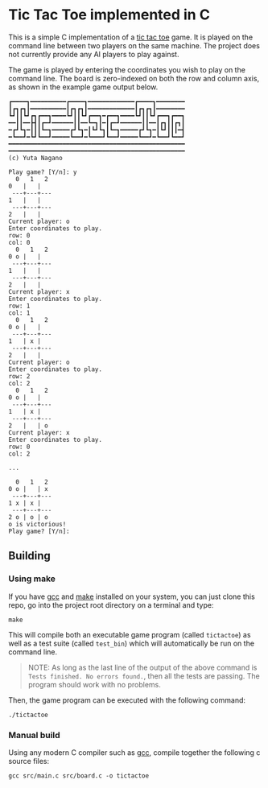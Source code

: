 # Tic Tac Toe implemented in C

This is a simple C implementation of a [tic tac toe](https://en.wikipedia.org/wiki/Tic-tac-toe)
game. It is played on the command line between two players on the same machine.
The project does not currently provide any AI players to play against.

The game is played by entering the coordinates you wish to play on the command
line. The board is zero-indexed on both the row and column axis, as shown in
the example game output below.

    ┏━━━━┓━━━━━━━━━━┏━━━━┓━━━━━━━━━━━━━┏━━━━┓━━━━━━━━
    ┃┏┓┏┓┃━━━━━━━━━━┃┏┓┏┓┃━━━━━━━━━━━━━┃┏┓┏┓┃━━━━━━━━
    ┗┛┃┃┗┛┏┓┏━━┓━━━━┗┛┃┃┗┛┏━━┓━┏━━┓━━━━┗┛┃┃┗┛┏━━┓┏━━┓
    ━━┃┃━━┣┫┃┏━┛━━━━━━┃┃━━┗━┓┃━┃┏━┛━━━━━━┃┃━━┃┏┓┃┃┏┓┃
    ━┏┛┗┓━┃┃┃┗━┓━━━━━┏┛┗┓━┃┗┛┗┓┃┗━┓━━━━━┏┛┗┓━┃┗┛┃┃┃━┫
    ━┗━━┛━┗┛┗━━┛━━━━━┗━━┛━┗━━━┛┗━━┛━━━━━┗━━┛━┗━━┛┗━━┛
    ━━━━━━━━━━━━━━━━━━━━━━━━━━━━━━━━━━━━━━━━━━━━━━━━━
    ━━━━━━━━━━━━━━━━━━━━━━━━━━━━━━━━━━━━━━━━━━━━━━━━━
    (c) Yuta Nagano

    Play game? [Y/n]: y
      0   1   2
    0   |   |  
     ---+---+---
    1   |   |  
     ---+---+---
    2   |   |  
    Current player: o
    Enter coordinates to play.
    row: 0
    col: 0
      0   1   2
    0 o |   |  
     ---+---+---
    1   |   |  
     ---+---+---
    2   |   |  
    Current player: x
    Enter coordinates to play.
    row: 1
    col: 1
      0   1   2
    0 o |   |  
     ---+---+---
    1   | x |  
     ---+---+---
    2   |   |  
    Current player: o
    Enter coordinates to play.
    row: 2
    col: 2
      0   1   2
    0 o |   |  
     ---+---+---
    1   | x |  
     ---+---+---
    2   |   | o
    Current player: x
    Enter coordinates to play.
    row: 0
    col: 2

    ...

      0   1   2
    0 o |   | x
     ---+---+---
    1 x | x |  
     ---+---+---
    2 o | o | o
    o is victorious!
    Play game? [Y/n]:

## Building

### Using make

If you have [gcc](https://en.wikipedia.org/wiki/GNU_Compiler_Collection) and
[make](https://en.wikipedia.org/wiki/Make_(software)) installed on your system,
you can just clone this repo, go into the project root directory on a terminal
and type:

    make

This will compile both an executable game program (called `tictactoe`) as well
as a test suite (called `test_bin`) which will automatically be run on the
command line.

> NOTE: As long as the last line of the output of the above command is `Tests
> finished. No errors found.`, then all the tests are passing. The program
> should work with no problems.

Then, the game program can be executed with the following command:

    ./tictactoe

### Manual build

Using any modern C compiler such as
[gcc](https://en.wikipedia.org/wiki/GNU_Compiler_Collection), compile together
the following c source files:

    gcc src/main.c src/board.c -o tictactoe